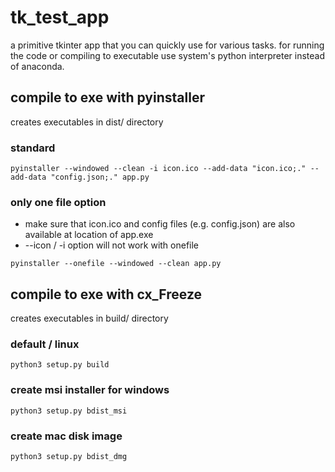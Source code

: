 # tk_test_app
a primitive tkinter app that you can quickly use for various tasks. for running the code or compiling to executable use system's python interpreter instead of anaconda.

## compile to exe with pyinstaller

creates executables in dist/ directory

### standard

`pyinstaller --windowed --clean -i icon.ico --add-data "icon.ico;." --add-data "config.json;." app.py`

### only one file option

- make sure that icon.ico and config files (e.g. config.json) are also available at location of app.exe
- --icon / -i option will not work with onefile

`pyinstaller --onefile --windowed --clean app.py`

## compile to exe with cx_Freeze

creates executables in build/ directory

### default / linux

`python3 setup.py build`

### create msi installer for windows

`python3 setup.py bdist_msi`

### create mac disk image

`python3 setup.py bdist_dmg`
